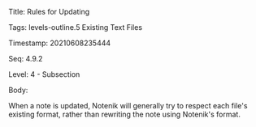 Title:  Rules for Updating

Tags:   levels-outline.5 Existing Text Files

Timestamp: 20210608235444

Seq:    4.9.2

Level:  4 - Subsection

Body: 

When a note is updated, Notenik will generally try to respect each file's existing format, rather than rewriting the note using Notenik's format.

